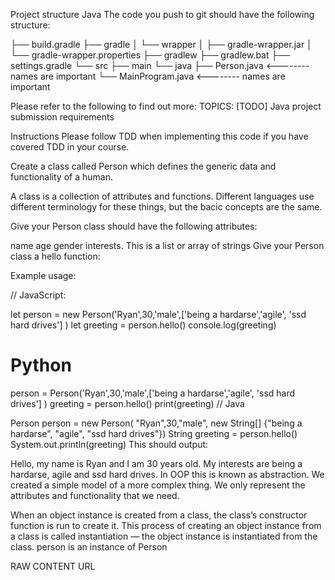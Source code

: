 
Project structure
Java
The code you push to git should have the following structure:

├── build.gradle
├── gradle
│   └── wrapper
│       ├── gradle-wrapper.jar
│       └── gradle-wrapper.properties
├── gradlew
├── gradlew.bat
├── settings.gradle
└── src
    ├── main
        └── java
            ├── Person.java       <-------- names are important
            └── MainProgram.java  <-------- names are important

Please refer to the following to find out more: TOPICS: [TODO] Java project submission requirements

Instructions
Please follow TDD when implementing this code if you have covered TDD in your course.

Create a class called Person which defines the generic data and functionality of a human.

A class is a collection of attributes and functions. Different languages use different terminology for these things, but the bacic concepts are the same.

Give your Person class should have the following attributes:

name
age
gender
interests. This is a list or array of strings
Give your Person class a hello function:

Example usage:

// JavaScript:

let person = new Person('Ryan',30,'male',['being a hardarse','agile', 'ssd hard drives'] )
let greeting = person.hello()
console.log(greeting)
# Python

person = Person('Ryan',30,'male',['being a hardarse','agile', 'ssd hard drives'] )
greeting = person.hello()
print(greeting)
// Java

Person person = new Person(
    "Ryan",30,"male",
    new String[] {"being a hardarse", "agile", "ssd hard drives"})
String greeting = person.hello()
System.out.println(greeting)
This should output:

Hello, my name is Ryan and I am 30 years old. My interests are being a hardarse, agile and ssd hard drives.
In OOP this is known as abstraction. We created a simple model of a more complex thing. We only represent the attributes and functionality that we need.

When an object instance is created from a class, the class’s constructor function is run to create it. This process of creating an object instance from a class is called instantiation — the object instance is instantiated from the class. person is an instance of Person

RAW CONTENT URL
